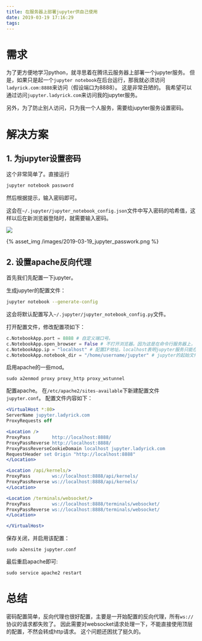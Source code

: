 ```yaml
---
title: 在服务器上部署jupyter供自己使用
date: 2019-03-19 17:16:29
tags:
---
```


# 需求

为了更方便地学习python，就寻思着在腾讯云服务器上部署一个jupyter服务。
但是，如果只是起一个`jupyter notebook`在后台运行，那我就必须访问`ladyrick.com:8888`来访问（假设端口为8888）。
这是非常丑陋的。
我希望可以通过访问`jupyter.ladyrick.com`来访问我的jupyter服务。

另外，为了防止别人访问，只为我一个人服务，需要给jupyter服务设置密码。


<!--more-->


# 解决方案

## 1. 为jupyter设置密码

这个非常简单了。直接运行
```bash
jupyter notebook password
```
然后根据提示，输入密码即可。

这会在`~/.jupyter/jupyter_notebook_config.json`文件中写入密码的哈希值，这样以后在新浏览器登陆时，就需要输入密码。

![](/images/2019-03-19_jupyter_passwork.png)

{% asset_img /images/2019-03-19_jupyter_passwork.png %}

## 2. 设置apache反向代理

首先我们先配置一下jupyter。

生成jupyter的配置文件：
```bash
jupyter notebook --generate-config
```
这会将默认配置写入`~/.jupyter/jupyter_notebook_config.py`文件。

打开配置文件，修改配置项如下：
```python
c.NotebookApp.port = 8888 # 自定义端口号。
c.NotebookApp.open_browser = False # 不打开浏览器。因为这是在命令行服务器上，自然没有浏览器。
c.NotebookApp.ip = "localhost" # 配置IP地址。localhost表明jupyter服务只能在本机访问。
c.NotebookApp.notebook_dir = "/home/username/jupyter" # jupyter的起始文件夹。不配置的话就是home文件夹。最好用绝对路径。
```

启用apache的一些mod。
```
sudo a2enmod proxy proxy_http proxy_wstunnel
```

配置apache。
在`/etc/apache2/sites-available`下新建配置文件`jupyter.conf`。
配置文件内容如下：
```apache
<VirtualHost *:80>
ServerName jupyter.ladyrick.com
ProxyRequests off

<Location />
ProxyPass        http://localhost:8888/
ProxyPassReverse http://localhost:8888/
ProxyPassReverseCookieDomain localhost jupyter.ladyrick.com
RequestHeader set Origin "http://localhost:8888"
</Location>

<Location /api/kernels/>
ProxyPass        ws://localhost:8888/api/kernels/
ProxyPassReverse ws://localhost:8888/api/kernels/
</Location>

<Location /terminals/websocket/>
ProxyPass        ws://localhost:8888/terminals/websocket/
ProxyPassReverse ws://localhost:8888/terminals/websocket/
</Location>

</VirtualHost>
```

保存关闭，并启用该配置：
```
sudo a2ensite jupyter.conf
```

最后重启apache即可:
```
sudo service apache2 restart
```

# 总结

密码配置简单，反向代理也很好配置，主要是一开始配置的反向代理，所有`ws://`协议的请求都失败了。
因此需要对websocket请求处理一下，不能直接使用顶层的配置，不然会转成http请求。
这个问题还困扰了挺久的。
